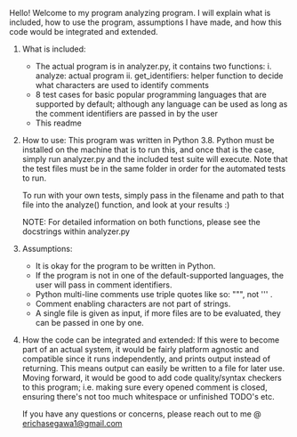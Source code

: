 Hello! Welcome to my program analyzing program. I will explain what is included, how to use the program, 
assumptions I have made, and how this code would be integrated and extended.

1. What is included:
    - The actual program is in analyzer.py, it contains two functions:
        i. analyze: actual program
        ii. get_identifiers: helper function to decide what characters are used to identify comments
    - 8 test cases for basic popular programming languages that are supported by default; although
      any language can be used as long as the comment identifiers are passed in by the user
    - This readme

2. How to use:
    This program was written in Python 3.8. Python must be installed on the machine that is to run 
    this, and once that is the case, simply run analyzer.py and the included test suite will execute.
    Note that the test files must be in the same folder in order for the automated tests to run. 

    To run with your own tests, simply pass in the filename and path to that file into the analyze()
    function, and look at your results :)

    NOTE: For detailed information on both functions, please see the docstrings within analyzer.py

3. Assumptions:
    - It is okay for the program to be written in Python.
    - If the program is not in one of the default-supported languages, the user will pass in 
      comment identifiers.
    - Python multi-line comments use triple quotes like so: """, not ''' .
    - Comment enabling characters are not part of strings. 
    - A single file is given as input, if more files are to be evaluated, they can be passed in one by one.

4. How the code can be integrated and extended:
    If this were to become part of an actual system, it would be fairly platform agnostic and compatible
    since it runs independently, and prints output instead of returning. This means output can easily be 
    written to a file for later use. Moving forward, it would be good to add code quality/syntax checkers 
    to this program; i.e. making sure every opened comment is closed, ensuring there's not too much 
    whitespace or unfinished TODO's etc. 
    
    If you have any questions or concerns, please reach out to me @ erichasegawa1@gmail.com
